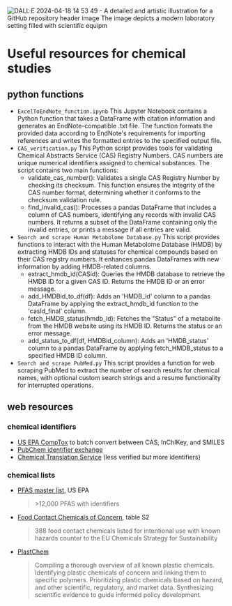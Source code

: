 ![DALL·E 2024-04-18 14 53 49 - A detailed and artistic illustration for a GitHub repository header image  The image depicts a modern laboratory setting filled with scientific equipm](https://github.com/Food-Packaging-Forum/useful-resources/assets/15371952/2322e7f8-7e1f-4be8-a766-08cabafa5190)
# Useful resources for chemical studies


## python functions
- `ExcelToEndNote_function.ipynb`   This Jupyter Notebook contains a Python function that takes a DataFrame with citation information and generates an EndNote-compatible .txt file. The function formats the provided data according to EndNote's requirements for importing references and writes the formatted entries to the specified output file.
- `CAS_verification.py`    This Python script provides tools for validating Chemical Abstracts Service (CAS) Registry Numbers. CAS numbers are unique numerical identifiers assigned to chemical substances. The script contains two main functions:    
    - validate_cas_number(): Validates a single CAS Registry Number by checking its checksum. This function ensures the integrity of the CAS number format, determining whether it conforms to the checksum validation rule.
    - find_invalid_cas(): Processes a pandas DataFrame that includes a column of CAS numbers, identifying any records with invalid CAS numbers. It returns a subset of the DataFrame containing only the invalid entries, or prints a message if all entries are valid.
- `Search and scrape Human Metabolome Database.py`    This script provides functions to interact with the Human Metabolome Database (HMDB) by extracting HMDB IDs and statuses for chemical compounds based on their CAS registry numbers. It enhances pandas DataFrames with new information by adding HMDB-related columns.
    - extract_hmdb_id(CASid): Queries the HMDB database to retrieve the HMDB ID for a given CAS ID. Returns the HMDB ID or an error message.
    - add_HMDBid_to_df(df): Adds an 'HMDB_id' column to a pandas DataFrame by applying the extract_hmdb_id function to the 'casId_final' column.
    - fetch_HMDB_status(hmdb_id): Fetches the "Status" of a metabolite from the HMDB website using its HMDB ID. Returns the status or an error message.
    - add_status_to_df(df, HMDBid_column): Adds an 'HMDB_status' column to a pandas DataFrame by applying fetch_HMDB_status to a specified HMDB ID column.
- `Search and scrape PubMed.py`    This script provides a function for web scraping PubMed to extract the number of search results for chemical names, with optional custom search strings and a resume functionality for interrupted operations.


## web resources
### chemical identifiers
- [US EPA CompTox](https://comptox.epa.gov/dashboard/batch-search) to batch convert between CAS, InChIKey, and SMILES
- [PubChem identifier exchange](https://pubchem.ncbi.nlm.nih.gov/idexchange/idexchange.cgi)
- [Chemical Translation Service](http://cts.fiehnlab.ucdavis.edu/) (less verified but more identifiers)

### chemical lists
- [PFAS master list](https://comptox.epa.gov/dashboard/chemical-lists/PFASMASTER), US EPA
    > \>12,000 PFAS with identifiers 
- [Food Contact Chemicals of Concern](https://www.sciencedirect.com/science/article/pii/S0304389422009578?via%3Dihub#sec0145), table S2
    > 388 food contact chemicals listed for intentional use with known hazards counter to the EU Chemicals Strategy for Sustainability    
- [PlastChem](https://plastchem-project.org/)
    > Compiling a thorough overview of all known plastic chemicals.
    > Identifying plastic chemicals of concern and linking them to specific polymers.
    > Prioritizing plastic chemicals based on hazard, and other scientific, regulatory, and market data.
    > Synthesizing scientific evidence to guide informed policy development. 

